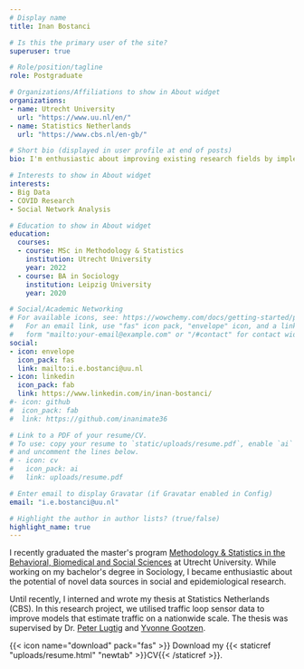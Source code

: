 ```yaml
---
# Display name
title: Inan Bostanci

# Is this the primary user of the site?
superuser: true

# Role/position/tagline
role: Postgraduate

# Organizations/Affiliations to show in About widget
organizations:
- name: Utrecht University
  url: "https://www.uu.nl/en/"
- name: Statistics Netherlands
  url: "https://www.cbs.nl/en-gb/"

# Short bio (displayed in user profile at end of posts)
bio: I'm enthusiastic about improving existing research fields by implementing big data.

# Interests to show in About widget
interests:
- Big Data
- COVID Research
- Social Network Analysis

# Education to show in About widget
education:
  courses:
  - course: MSc in Methodology & Statistics
    institution: Utrecht University
    year: 2022
  - course: BA in Sociology
    institution: Leipzig University
    year: 2020

# Social/Academic Networking
# For available icons, see: https://wowchemy.com/docs/getting-started/page-builder/#icons
#   For an email link, use "fas" icon pack, "envelope" icon, and a link in the
#   form "mailto:your-email@example.com" or "/#contact" for contact widget.
social:
- icon: envelope
  icon_pack: fas
  link: mailto:i.e.bostanci@uu.nl
- icon: linkedin
  icon_pack: fab
  link: https://www.linkedin.com/in/inan-bostanci/
#- icon: github
#  icon_pack: fab
#  link: https://github.com/inanimate36

# Link to a PDF of your resume/CV.
# To use: copy your resume to `static/uploads/resume.pdf`, enable `ai` icons in `params.toml`, 
# and uncomment the lines below.
# - icon: cv
#   icon_pack: ai
#   link: uploads/resume.pdf

# Enter email to display Gravatar (if Gravatar enabled in Config)
email: "i.e.bostanci@uu.nl"

# Highlight the author in author lists? (true/false)
highlight_name: true
---
```


I recently graduated the master's program [Methodology & Statistics in the Behavioral, Biomedical and Social Sciences](https://www.uu.nl/masters/en/methodology-and-statistics-behavioural-biomedical-and-social-sciences) at Utrecht University. While working on my bachelor's degree in Sociology, I became enthusiastic about the potential of novel data sources in social and epidemiological research.

Until recently, I interned and wrote my thesis at Statistics Netherlands (CBS). In this research project, we utilised traffic loop sensor data to improve models that estimate traffic on a nationwide scale. The thesis was supervised by Dr. [Peter Lugtig](https://www.uu.nl/medewerkers/plugtig) and [Yvonne Gootzen](https://www.cbs.nl/nl-nl/over-ons/werken-bij/_testimonials/yvonne-gootzen-statistisch-onderzoeker). 


{{< icon name="download" pack="fas" >}} Download my {{< staticref "uploads/resume.html" "newtab" >}}CV{{< /staticref >}}.
